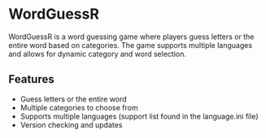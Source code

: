 # WordGuessR

WordGuessR is a word guessing game where players guess letters or the entire word based on categories. The game supports multiple languages and allows for dynamic category and word selection.

## Features

- Guess letters or the entire word
- Multiple categories to choose from
- Supports multiple languages (support list found in the language.ini file)
- Version checking and updates
